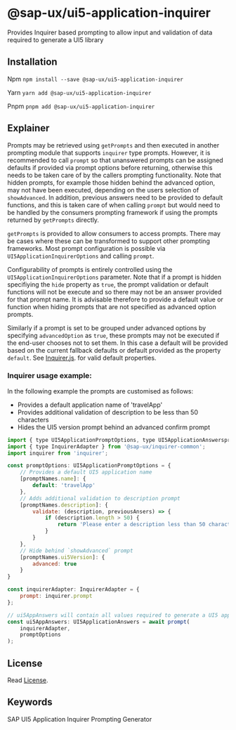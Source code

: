 # @sap-ux/ui5-application-inquirer

Provides Inquirer based prompting to allow input and validation of data required to generate a UI5 library

## Installation
Npm
`npm install --save @sap-ux/ui5-application-inquirer`

Yarn
`yarn add @sap-ux/ui5-application-inquirer`

Pnpm
`pnpm add @sap-ux/ui5-application-inquirer`

## Explainer

Prompts may be retrieved using `getPrompts` and then executed in another prompting module that supports `inquirer` type prompts. However, it is recommended to call `prompt` so that unanswered prompts can be assigned defaults if provided via prompt options before returning, otherwise this needs to be taken care of by the callers prompting functionality. Note that hidden prompts, for example those hidden behind the advanced option, may not have been executed, depending on the users selection of `showAdvanced`. In addition, previous answers need to be provided to default functions, and this is taken care of when calling `prompt` but would need to be handled by the consumers prompting framework if using the prompts returned by `getPrompts` directly.

`getPrompts` is provided to allow consumers to access prompts. There may be cases where these can be transformed to support other prompting frameworks. Most prompt configuration is possible via `UI5ApplicationInquirerOptions` and calling `prompt`. 

Configurability of prompts is entirely controlled using the `UI5ApplicationInquirerOptions` parameter. Note that if a prompt is hidden specifiying the `hide` property as `true`,
the prompt validation or default functions will not be execute and so there may not be an answer provided for that prompt name. It is advisable therefore to provide a default
value or function when hiding prompts that are not specified as advanced option prompts.

Similarly if a prompt is set to be grouped under advanced options by specifying `advancedOption` as `true`, these prompts may not be executed if the end-user chooses not to set them. In this case a default will be provided based on the current fallback defaults or default provided as the property `default`. 
See [Inquirer.js](https://www.npmjs.com/package/inquirer). for valid default properties.

### Inquirer usage example:

In the following example the prompts are customised as follows:

- Provides a default application name of 'travelApp'
- Provides additional validation of description to be less than 50 characters
- Hides the UI5 version prompt behind an advanced confirm prompt

```javascript
import { type UI5ApplicationPromptOptions, type UI5ApplicationAnswerspromptNames, prompt } from '@sap-ux/ui5-application-inquirer';
import { type InquirerAdapter } from '@sap-ux/inquirer-common';
import inquirer from 'inquirer';

const promptOptions: UI5ApplicationPromptOptions = {
    // Provides a default UI5 application name
    [promptNames.name]: {
        default: 'travelApp'
    },
    // Adds additional validation to description prompt
    [promptNames.description]: {
        validate: (description, previousAnsers) => {
            if (description.length > 50) {
                return 'Please enter a description less than 50 characters'
            }
        }
    },
    // Hide behind `showAdvanced` prompt
    [promptNames.ui5Version]: {
        advanced: true
    }
}

const inquirerAdapter: InquirerAdapter = {
    prompt: inquirer.prompt
};

// ui5AppAnswers will contain all values required to generate a UI5 app
const ui5AppAnswers: UI5ApplicationAnswers = await prompt(
    inquirerAdapter,
    promptOptions
);

```
## License

Read [License](./LICENSE).

## Keywords
SAP UI5 Application
Inquirer
Prompting
Generator
